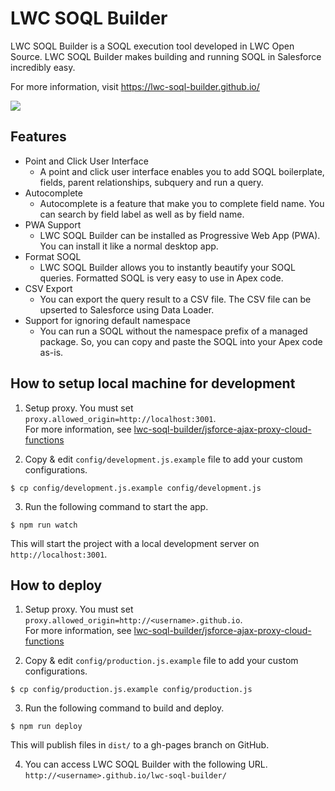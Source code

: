 # LWC SOQL Builder

LWC SOQL Builder is a SOQL execution tool developed in LWC Open Source. LWC SOQL Builder makes building and running SOQL in Salesforce incredibly easy.

For more information, visit https://lwc-soql-builder.github.io/

![](https://lwc-soql-builder.github.io/images/lwc-soql-builder-animation.gif)

## Features

* Point and Click User Interface
  * A point and click user interface enables you to add SOQL boilerplate, fields, parent relationships, subquery and run a query.
* Autocomplete
  * Autocomplete is a feature that make you to complete field name. You can search by field label as well as by field name.
* PWA Support
  * LWC SOQL Builder can be installed as Progressive Web App (PWA). You can install it like a normal desktop app.
* Format SOQL
  * LWC SOQL Builder allows you to instantly beautify your SOQL queries. Formatted SOQL is very easy to use in Apex code.
* CSV Export
  * You can export the query result to a CSV file. The CSV file can be upserted to Salesforce using Data Loader.
* Support for ignoring default namespace
  * You can run a SOQL without the namespace prefix of a managed package. So, you can copy and paste the SOQL into your Apex code as-is.

## How to setup local machine for development

1. Setup proxy. You must set `proxy.allowed_origin=http://localhost:3001`.  
For more information, see [lwc-soql-builder/jsforce-ajax-proxy-cloud-functions](https://github.com/lwc-soql-builder/jsforce-ajax-proxy-cloud-functions)

2. Copy & edit `config/development.js.example` file to add your custom configurations.

```
$ cp config/development.js.example config/development.js
```

3. Run the following command to start the app.

```
$ npm run watch
```

This will start the project with a local development server on `http://localhost:3001`.

## How to deploy

1. Setup proxy. You must set `proxy.allowed_origin=http://<username>.github.io`.  
For more information, see [lwc-soql-builder/jsforce-ajax-proxy-cloud-functions](https://github.com/lwc-soql-builder/jsforce-ajax-proxy-cloud-functions)

2. Copy & edit `config/production.js.example` file to add your custom configurations.

```
$ cp config/production.js.example config/production.js
```

3. Run the following command to build and deploy.

```
$ npm run deploy
```

This will publish files in `dist/` to a gh-pages branch on GitHub.

4. You can access LWC SOQL Builder with the following URL.  
`http://<username>.github.io/lwc-soql-builder/`
